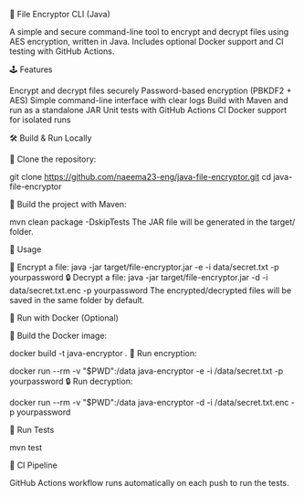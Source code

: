 🔐 File Encryptor CLI (Java)

A simple and secure command-line tool to encrypt and decrypt files using AES encryption, written in Java.
Includes optional Docker support and CI testing with GitHub Actions.

🕹️ Features

Encrypt and decrypt files securely
Password-based encryption (PBKDF2 + AES)
Simple command-line interface with clear logs
Build with Maven and run as a standalone JAR
Unit tests with GitHub Actions CI
Docker support for isolated runs

🛠️ Build & Run Locally


🔧 Clone the repository:

git clone https://github.com/naeema23-eng/java-file-encryptor.git
cd java-file-encryptor

🔧 Build the project with Maven:

mvn clean package -DskipTests
The JAR file will be generated in the target/ folder.

🔧 Usage

🔐 Encrypt a file:
java -jar target/file-encryptor.jar -e -i data/secret.txt -p yourpassword
🔒 Decrypt a file:
java -jar target/file-encryptor.jar -d -i data/secret.txt.enc -p yourpassword
The encrypted/decrypted files will be saved in the same folder by default.

🐳 Run with Docker (Optional)

🔧 Build the Docker image:

docker build -t java-encryptor .
🔐 Run encryption:

docker run --rm -v "$PWD":/data java-encryptor -e -i /data/secret.txt -p yourpassword
🔒 Run decryption:

docker run --rm -v "$PWD":/data java-encryptor -d -i /data/secret.txt.enc -p yourpassword

🔧 Run Tests

mvn test

🔢 CI Pipeline

GitHub Actions workflow runs automatically on each push to run the tests.

